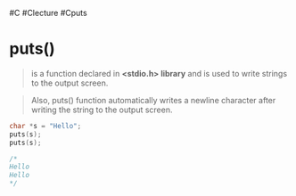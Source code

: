 #C #Clecture #Cputs 
# puts()
> is a function declared in **<stdio.h> library** and is used to write strings to the output screen.

> Also, puts() function automatically writes a newline character after writing the string to the output screen. 

```C
char *s = "Hello";
puts(s);
puts(s);

/*
Hello
Hello
*/
```